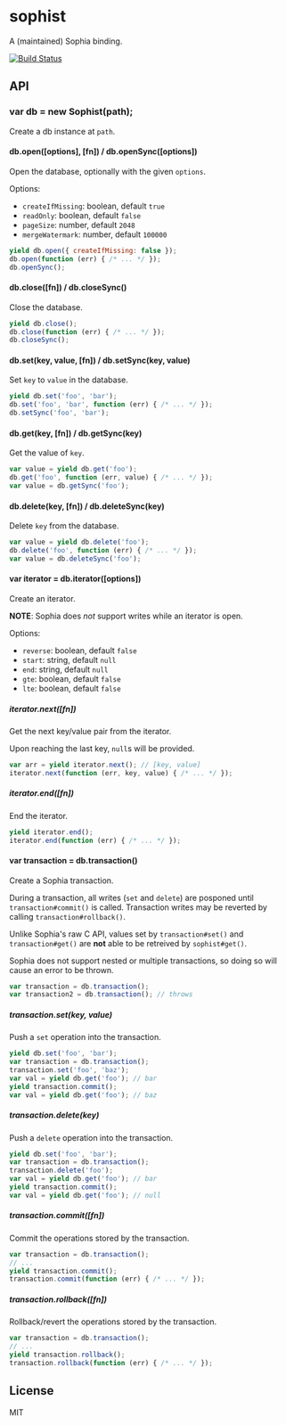 
# sophist

  A (maintained) Sophia binding.

[![Build Status](https://travis-ci.org/stephenmathieson/node-sophist.png?branch=master)](https://travis-ci.org/stephenmathieson/node-sophist)

## API

### var db = new Sophist(path);

  Create a db instance at `path`.

#### db.open([options], [fn]) / db.openSync([options])

  Open the database, optionally with the given `options`.

  Options:

  * `createIfMissing`: boolean, default `true`
  * `readOnly`: boolean, default `false`
  * `pageSize`: number, default `2048`
  * `mergeWatermark`: number, default `100000`


```js
yield db.open({ createIfMissing: false });
db.open(function (err) { /* ... */ });
db.openSync();
```

#### db.close([fn]) / db.closeSync()

  Close the database.

```js
yield db.close();
db.close(function (err) { /* ... */ });
db.closeSync();
```

#### db.set(key, value, [fn]) / db.setSync(key, value)

  Set `key` to `value` in the database.

```js
yield db.set('foo', 'bar');
db.set('foo', 'bar', function (err) { /* ... */ });
db.setSync('foo', 'bar');
```

#### db.get(key, [fn]) / db.getSync(key)

  Get the value of `key`.

```js
var value = yield db.get('foo');
db.get('foo', function (err, value) { /* ... */ });
var value = db.getSync('foo');
```

#### db.delete(key, [fn]) / db.deleteSync(key)

  Delete `key` from the database.

```js
var value = yield db.delete('foo');
db.delete('foo', function (err) { /* ... */ });
var value = db.deleteSync('foo');
```

#### var iterator = db.iterator([options])

  Create an iterator.

  **NOTE**: Sophia does *not* support writes while an iterator is open.

  Options:

  * `reverse`: boolean, default `false`
  * `start`: string, default `null`
  * `end`: string, default `null`
  * `gte`: boolean, default `false`
  * `lte`: boolean, default `false`

##### iterator.next([fn])

  Get the next key/value pair from the iterator.

  Upon reaching the last key, `null`s will be provided.

```js
var arr = yield iterator.next(); // [key, value]
iterator.next(function (err, key, value) { /* ... */ });
```

##### iterator.end([fn])

  End the iterator.

```js
yield iterator.end();
iterator.end(function (err) { /* ... */ });
```

#### var transaction = db.transaction()

  Create a Sophia transaction.

  During a transaction, all writes (`set` and `delete`) are posponed until `transaction#commit()` is called.  Transaction writes may be reverted by calling `transaction#rollback()`.

  Unlike Sophia's raw C API, values set by `transaction#set()` and `transaction#get()` are **not** able to be retreived by `sophist#get()`.

  Sophia does not support nested or multiple transactions, so doing so will cause an error to be thrown.

```js
var transaction = db.transaction();
var transaction2 = db.transaction(); // throws
```

##### transaction.set(key, value)

  Push a `set` operation into the transaction.

```js
yield db.set('foo', 'bar');
var transaction = db.transaction();
transaction.set('foo', 'baz');
var val = yield db.get('foo'); // bar
yield transaction.commit();
var val = yield db.get('foo'); // baz
```

##### transaction.delete(key)

  Push a `delete` operation into the transaction.

```js
yield db.set('foo', 'bar');
var transaction = db.transaction();
transaction.delete('foo');
var val = yield db.get('foo'); // bar
yield transaction.commit();
var val = yield db.get('foo'); // null
```

##### transaction.commit([fn])

  Commit the operations stored by the transaction.

```js
var transaction = db.transaction();
// ...
yield transaction.commit();
transaction.commit(function (err) { /* ... */ });
```

##### transaction.rollback([fn])

  Rollback/revert the operations stored by the transaction.

```js
var transaction = db.transaction();
// ...
yield transaction.rollback();
transaction.rollback(function (err) { /* ... */ });
```

## License

  MIT
